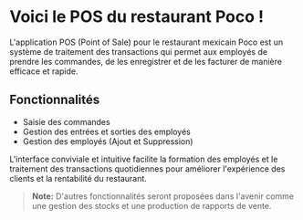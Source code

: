 # Voici le POS du restaurant Poco !

L'application POS (Point of Sale) pour le restaurant mexicain Poco est un système de traitement des transactions qui permet aux employés de prendre les commandes, de les enregistrer et de les facturer de manière efficace et rapide.

## Fonctionnalités

-   Saisie des commandes
-   Gestion des entrées et sorties des employés
-   Gestion des employés (Ajout et Suppression)

L'interface conviviale et intuitive facilite la formation des employés et le traitement des transactions quotidiennes pour améliorer l'expérience des clients et la rentabilité du restaurant.

> **Note:** D'autres fonctionnalités seront proposées dans l'avenir comme une gestion des stocks et une production de rapports de vente.
